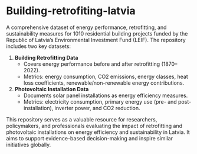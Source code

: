 # Building-retrofiting-latvia
A comprehensive dataset of energy performance, retrofitting, and sustainability measures for 1010 residential building projects funded by the Republic of Latvia’s Environmental Investment Fund (LEIF). The repository includes two key datasets:

1. **Building Retrofitting Data**
   - Covers energy performance before and after retrofitting (1870–2022).
   - Metrics: energy consumption, CO2 emissions, energy classes, heat loss coefficients, renewable/non-renewable energy contributions.
2. **Photovoltaic Installation Data**
   - Documents solar panel installations as energy efficiency measures.
   - Metrics: electricity consumption, primary energy use (pre- and post-installation), inverter power, and CO2 reduction.

This repository serves as a valuable resource for researchers, policymakers, and professionals evaluating the impact of retrofitting and photovoltaic installations on energy efficiency and sustainability in Latvia. It aims to support evidence-based decision-making and inspire similar initiatives globally.

